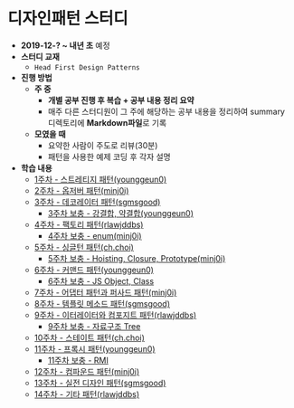 # 디자인패턴 스터디

* **2019-12-? ~ 내년 초** 예정
* **스터디 교재**
  * `Head First Design Patterns`
* **진행 방법**
  * **주 중**
    * **개별 공부 진행 후 복습 + 공부 내용 정리 요약**
    * 매주 다른 스터디원이 그 주에 해당하는 공부 내용을 정리하여 summary 디렉토리에 **Markdown파일**로 기록
  * **모였을 때**
    * 요약한 사람이 주도로 리뷰(30분)
    * 패턴을 사용한 예제 코딩 후 각자 설명
* **학습 내용**
  * [1주차 - 스트레티지 패턴(younggeun0)](https://github.com/younggeun0/DesignPatternStudy/blob/master/summary/week1_summary.md)
  * [2주차 - 옵저버 패턴(minj0i)](https://github.com/ohbokdong/DesignPatternStudy/blob/master/summary/week2_summary.md)
  * [3주차 - 데코레이터 패턴(sgmsgood)](https://github.com/ohbokdong/DesignPatternStudy/blob/master/summary/week3_summary.md)
    * [3주차 보충 - 강결합, 약결합(younggeun0)](https://github.com/ohbokdong/DesignPatternStudy/blob/master/summary/week3_coupling_summray.md)
  * [4주차 - 팩토리 패턴(rlawjddbs)](https://github.com/ohbokdong/DesignPatternStudy/blob/master/summary/week4_summary.md)
    * [4주차 보충 - enum(minj0i)](https://github.com/ohbokdong/DesignPatternStudy/blob/master/summary/week4_enum_summary.md)
  * [5주차 - 싱글턴 패턴(ch.choi)](https://github.com/ohbokdong/DesignPatternStudy/blob/master/summary/week5_summary.md)
    * [5주차 보충 - Hoisting, Closure, Prototype(minj0i)](https://github.com/ohbokdong/DesignPatternStudy/blob/master/summary/week5_minj0i_summary.md)
  * [6주차 - 커맨드 패턴(younggeun0)](https://github.com/ohbokdong/DesignPatternStudy/blob/master/summary/week6_summary.md)
    * [6주차 보충 - JS Object, Class](https://github.com/ohbokdong/DesignPatternStudy/blob/master/summary/week6_js_class.md)
  * [7주차 - 어댑터 패턴과 퍼사드 패턴(minj0i)](https://github.com/ohbokdong/DesignPatternStudy/blob/master/summary/week7_summary.md)
  * [8주차 - 템플릿 메소드 패턴(sgmsgood)](https://github.com/ohbokdong/DesignPatternStudy/blob/master/summary/week8_summary.md)
  * [9주차 - 이터레이터와 컴포지트 패턴(rlawjddbs)](https://github.com/ohbokdong/DesignPatternStudy/blob/master/summary/week9_summary.md)
    * [9주차 보충 - 자료구조 Tree]()
  * [10주차 - 스테이트 패턴(ch.choi)](https://github.com/ohbokdong/DesignPatternStudy/blob/master/summary/week10_summary.md)
  * [11주차 - 프록시 패턴(younggeun0)](https://github.com/ohbokdong/DesignPatternStudy/blob/master/summary/week11_summary.md)
    * [11주차 보충 - RMI](https://github.com/ohbokdong/DesignPatternStudy/blob/master/summary/week11_rmi.md)
  * [12주차 - 컴파운드 패턴(minj0i)]()
  * [13주차 - 실전 디자인 패턴(sgmsgood)]()
  * [14주차 - 기타 패턴(rlawjddbs)]()
